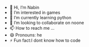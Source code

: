 - 👋 Hi, I’m Nabin
- 👀 I’m interested in games
- 🌱 I’m currently learning python
- 💞️ I’m looking to collaborate on noone
- 📫 How to reach me ...
- 😄 Pronouns: he
- ⚡ Fun fact:I dont know how to code

<!---
Nabin01111/Nabin01111 is a ✨ special ✨ repository because its `README.md` (this file) appears on your GitHub profile.
You can click the Preview link to take a look at your changes.
--->
